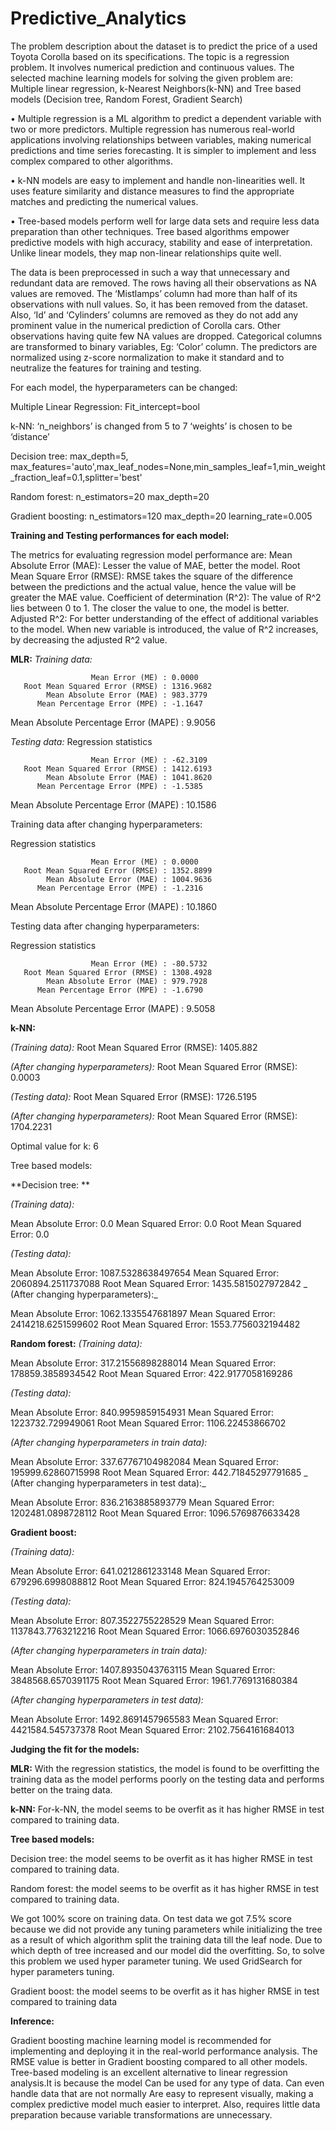 # Predictive_Analytics

The problem description about the dataset is to predict the price of a used Toyota Corolla based on its specifications. The topic is a regression problem. It involves numerical prediction and continuous values. The selected machine learning models for solving the given problem are:
Multiple linear regression, k-Nearest Neighbors(k-NN) and Tree based models (Decision tree, Random Forest, Gradient Search)

•	Multiple regression is a ML algorithm to predict a dependent variable with two or more predictors. Multiple regression has numerous real-world applications involving relationships between variables, making numerical predictions and time series forecasting. It is simpler to implement and less complex compared to other algorithms.

•	k-NN models are easy to implement and handle non-linearities well. It uses feature similarity and distance measures to find the appropriate matches and predicting the numerical values.

•	Tree-based models perform well for large data sets and require less data preparation than other techniques. Tree based algorithms empower predictive models with high accuracy, stability and ease of interpretation. Unlike linear models, they map non-linear relationships quite well.

The data is been preprocessed in such a way that unnecessary and redundant data are removed. The rows having all their observations as NA values are removed. The ‘Mistlamps’ column had more than half of its observations with null values. So, it has been removed from the dataset. Also, ‘Id’ and ‘Cylinders’ columns are removed as they do not add any prominent value in the numerical prediction of Corolla cars.  Other observations having quite few NA values are dropped. Categorical columns are transformed to binary variables, Eg: ‘Color’ column.  The predictors are normalized using z-score normalization to make it standard and to neutralize the features for training and testing.

For each model, the hyperparameters can be changed:

Multiple Linear Regression:
Fit_intercept=bool

k-NN: 
‘n_neighbors’ is changed from 5 to 7
‘weights’ is chosen to be ‘distance’

Decision tree:
max_depth=5, max_features='auto',max_leaf_nodes=None,min_samples_leaf=1,min_weight_fraction_leaf=0.1,splitter='best'
	
Random forest:
n_estimators=20
max_depth=20

Gradient boosting:
n_estimators=120
max_depth=20
learning_rate=0.005

**Training and Testing performances for each model:**

The metrics for evaluating regression model performance are:
Mean Absolute Error (MAE): Lesser the value of MAE, better the model.
Root Mean Square Error (RMSE): RMSE takes the square of the difference between the predictions and the actual value, hence the value will be greater the MAE value.
Coefficient of determination (R^2): The value of R^2 lies between 0 to 1. The closer the value to one, the model is better. 
Adjusted R^2: For better understanding of the effect of additional variables to the model. When new variable is introduced, the value of R^2 increases, by decreasing the adjusted R^2 value. 

**MLR:**
_Training data:_

                      Mean Error (ME) : 0.0000
       Root Mean Squared Error (RMSE) : 1316.9682
            Mean Absolute Error (MAE) : 983.3779
          Mean Percentage Error (MPE) : -1.1647
Mean Absolute Percentage Error (MAPE) : 9.9056

_Testing data:_
Regression statistics

                      Mean Error (ME) : -62.3109
       Root Mean Squared Error (RMSE) : 1412.6193
            Mean Absolute Error (MAE) : 1041.8620
          Mean Percentage Error (MPE) : -1.5385
Mean Absolute Percentage Error (MAPE) : 10.1586

Training data after changing hyperparameters:

Regression statistics

                      Mean Error (ME) : 0.0000
       Root Mean Squared Error (RMSE) : 1352.8899
            Mean Absolute Error (MAE) : 1004.9636
          Mean Percentage Error (MPE) : -1.2316
Mean Absolute Percentage Error (MAPE) : 10.1860

Testing data after changing hyperparameters:

Regression statistics

                      Mean Error (ME) : -80.5732
       Root Mean Squared Error (RMSE) : 1308.4928
            Mean Absolute Error (MAE) : 979.7928
          Mean Percentage Error (MPE) : -1.6790
Mean Absolute Percentage Error (MAPE) : 9.5058

**k-NN:**

_(Training data):_ Root Mean Squared Error (RMSE):  1405.882

_(After changing hyperparameters):_ Root Mean Squared Error (RMSE):  0.0003

_(Testing data):_ Root Mean Squared Error (RMSE):  1726.5195

_(After changing hyperparameters):_ Root Mean Squared Error (RMSE):  1704.2231

Optimal value for k: 6

Tree based models:

**Decision tree: **

_(Training data):_

Mean Absolute Error: 0.0
Mean Squared Error: 0.0
Root Mean Squared Error: 0.0

_(Testing data):_

Mean Absolute Error: 1087.5328638497654
Mean Squared Error: 2060894.2511737088
Root Mean Squared Error: 1435.5815027972842
_
(After changing hyperparameters):_

Mean Absolute Error: 1062.1335547681897
Mean Squared Error: 2414218.6251599602
Root Mean Squared Error: 1553.7756032194482

**Random forest:**
_(Training data):_

Mean Absolute Error: 317.21556898288014
Mean Squared Error: 178859.3858934542
Root Mean Squared Error: 422.9177058169286

_(Testing data):_

Mean Absolute Error: 840.9959859154931
Mean Squared Error: 1223732.729949061
Root Mean Squared Error: 1106.22453866702

_(After changing hyperparameters in train data):_

Mean Absolute Error: 337.67767104982084
Mean Squared Error: 195999.62860715998
Root Mean Squared Error: 442.71845297791685
_
(After changing hyperparameters in test data):_

Mean Absolute Error: 836.2163885893779
Mean Squared Error: 1202481.0898728112
Root Mean Squared Error: 1096.5769876633428

**Gradient boost:**

_(Training data):_

Mean Absolute Error: 641.0212861233148
Mean Squared Error: 679296.6998088812
Root Mean Squared Error: 824.1945764253009

_(Testing data):_

Mean Absolute Error: 807.3522755228529
Mean Squared Error: 1137843.7763212216
Root Mean Squared Error: 1066.6976030352846

_(After changing hyperparameters in train data):_

Mean Absolute Error: 1407.8935043763115
Mean Squared Error: 3848568.6570391175
Root Mean Squared Error: 1961.7769131680384

_(After changing hyperparameters in test data):_

Mean Absolute Error: 1492.8691457965583
Mean Squared Error: 4421584.545737378
Root Mean Squared Error: 2102.7564161684013

**Judging the fit for the models:**

**MLR:**
With the regression statistics, the model is found to be overfitting the training data as the model performs poorly on the testing data and performs better on the traing data. 

**k-NN:**
For-k-NN, the model seems to be overfit as it has higher RMSE in test compared to training data.

**Tree based models:**

Decision tree: the model seems to be overfit as it has higher RMSE in test compared to training data.

Random forest: the model seems to be overfit as it has higher RMSE in test compared to training data.

We got 100% score on training data. On test data we got 7.5% score because we did not provide any tuning parameters while initializing the tree as a result of which algorithm split the training data till the leaf node. Due to which depth of tree increased and our model did the overfitting. So, to solve this problem we used hyper parameter tuning. We used GridSearch for hyper parameters tuning. 

Gradient boost: the model seems to be overfit as it has higher RMSE in test compared to training data

**Inference:**

Gradient boosting machine learning model is recommended for implementing and deploying it in the real-world performance analysis. The RMSE value is better in Gradient boosting compared to all other models. Tree-based modeling is an excellent alternative to linear regression analysis.It is because the model Can be used for any type of data. Can even handle data that are not normally Are easy to represent visually, making a complex predictive model much easier to interpret. Also, requires little data preparation because variable transformations are unnecessary.
